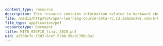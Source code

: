 ```yaml
---
content_type: resource
description: This resource contains information related to backward chaining.
file: /media/https%3A/open-learning-course-data-rc.s3.amazonaws.com/6-034-artificial-intelligence-fall-2010/a2500cfe75836c4f578899e9170bc8a1_MIT6_034F10_final_2010.pdf
file_type: application/pdf
resourcetype: Document
title: MIT6_034F10_final_2010.pdf
uid: a2500cfe-7583-6c4f-5788-99e9170bc8a1
---
```

